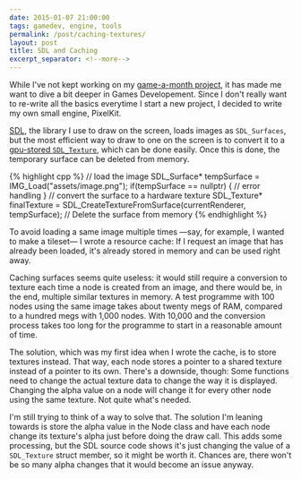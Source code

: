 ```yaml
---
date: 2015-01-07 21:00:00
tags: gamedev, engine, tools
permalink: /post/caching-textures/
layout: post
title: SDL and Caching
excerpt_separator: <!--more-->
---
```


While I've not kept working on my [game-a-month project](http://amyparent.com/2014/04/one-game-a-month/), it has made me want to dive a bit deeper in Games Developement. Since I don't really want to re-write all the basics everytime I start a new project, I decided to write my own small engine, PixelKit.

[SDL](https://www.libsdl.org), the library I use to draw on the screen, loads images as `SDL_Surfaces`, but the most efficient way to draw to one on the screen is to convert it to a [gpu-stored `SDL_Texture`](http://stackoverflow.com/questions/21392755/difference-between-surface-and-texture-sdl-general), which can be done easily. Once this is done, the temporary surface can be deleted from memory.

<!--more-->

{% highlight cpp %}
    // load the image
    SDL_Surface* tempSurface = IMG_Load("assets/image.png");
    if(tempSurface == nullptr)
    {
    	// error handling
    }
    // convert the surface to a hardware texture
    SDL_Texture* finalTexture = SDL_CreateTextureFromSurface(currentRenderer,
    			                                             tempSurface);
    // Delete the surface from memory
{% endhighlight %}

To avoid loading a same image multiple times —say, for example, I wanted to make a tileset— I wrote a resource cache: If I request an image that has already been loaded, it's already stored in memory and can be used right away.

Caching surfaces seems quite useless: it would still require a conversion to texture each time a node is created from an image, and there would be, in the end, multiple similar textures in memory. A test programme with 100 nodes using the same image takes about twenty megs of RAM, compared to a hundred megs with 1,000 nodes. With 10,000 and the conversion process takes too long for the programme to start in a reasonable amount of time.

The solution, which was my first idea when I wrote the cache, is to store textures instead. That way, each node stores a pointer to a shared texture instead of a pointer to its own. There's a downside, though: Some functions need to change the actual texture data to change the way it is displayed. Changing the alpha value on a node will change it for every other node using the same texture. Not quite what's needed.

I'm still trying to think of a way to solve that. The solution I'm leaning towards is store the alpha value in the Node class and have each node change its texture's alpha just before doing the draw call. This adds some processing, but the SDL source code shows it's just changing the value of a `SDL_Texture` struct member, so it might be worth it. Chances are, there won't be so many alpha changes that it would become an issue anyway.